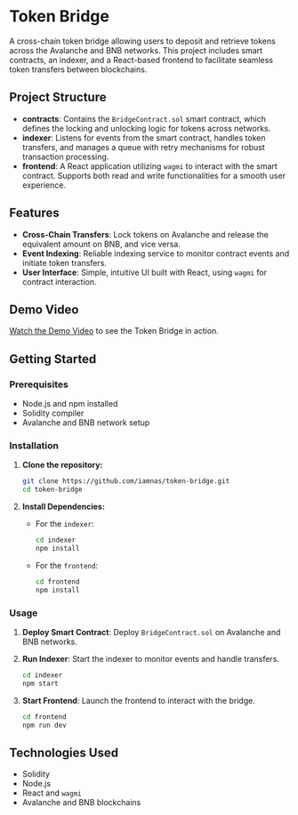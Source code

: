 # Token Bridge

A cross-chain token bridge allowing users to deposit and retrieve tokens across the Avalanche and BNB networks. This project includes smart contracts, an indexer, and a React-based frontend to facilitate seamless token transfers between blockchains.

## Project Structure

- **contracts**: Contains the `BridgeContract.sol` smart contract, which defines the locking and unlocking logic for tokens across networks.
- **indexer**: Listens for events from the smart contract, handles token transfers, and manages a queue with retry mechanisms for robust transaction processing.
- **frontend**: A React application utilizing `wagmi` to interact with the smart contract. Supports both read and write functionalities for a smooth user experience.

## Features

- **Cross-Chain Transfers**: Lock tokens on Avalanche and release the equivalent amount on BNB, and vice versa.
- **Event Indexing**: Reliable indexing service to monitor contract events and initiate token transfers.
- **User Interface**: Simple, intuitive UI built with React, using `wagmi` for contract interaction.

## Demo Video

[Watch the Demo Video](https://res.cloudinary.com/debysbb33/video/upload/v1730282338/upxzgh6p3yle8ui7ihyc.mp4) to see the Token Bridge in action.

## Getting Started

### Prerequisites

- Node.js and npm installed
- Solidity compiler
- Avalanche and BNB network setup

### Installation

1. **Clone the repository:**
   ```bash
   git clone https://github.com/iamnas/token-bridge.git
   cd token-bridge
   ```

2. **Install Dependencies:**
   - For the `indexer`:
     ```bash
     cd indexer
     npm install
     ```
   - For the `frontend`:
     ```bash
     cd frontend
     npm install
     ```

### Usage

1. **Deploy Smart Contract**: Deploy `BridgeContract.sol` on Avalanche and BNB networks.
   
2. **Run Indexer**: Start the indexer to monitor events and handle transfers.
   ```bash
   cd indexer
   npm start
   ```

3. **Start Frontend**: Launch the frontend to interact with the bridge.
   ```bash
   cd frontend
   npm run dev
   ```

## Technologies Used

- Solidity
- Node.js
- React and `wagmi`
- Avalanche and BNB blockchains
